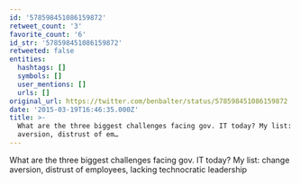 ```yaml
---
id: '578598451086159872'
retweet_count: '3'
favorite_count: '6'
id_str: '578598451086159872'
retweeted: false
entities:
  hashtags: []
  symbols: []
  user_mentions: []
  urls: []
original_url: https://twitter.com/benbalter/status/578598451086159872
date: '2015-03-19T16:46:35.000Z'
title: >-
  What are the three biggest challenges facing gov. IT today? My list: change
  aversion, distrust of em…
---
```


What are the three biggest challenges facing gov. IT today? My list: change aversion, distrust of employees, lacking technocratic leadership